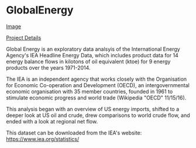# GlobalEnergy

[Image](https://cloud.githubusercontent.com/assets/19956669/23389543/7c3e3238-fd1d-11e6-91d2-2e64fca30320.jpeg)

[Project Details](https://siokcronin.github.io/GlobalEnergy/EnergyAnalysis.html)

Global Energy is an exploratory data analsyis of the International Energy Agency's IEA Headline Energy Data, which includes product data for 14 energy balance flows in kilotons of oil equivalent (ktoe) for 9 energy products over the years 1971-2014.

The IEA is an independent agency that works closely with the Organisation for Economic Co-operation and Development (OECD), an intergovernmental economic organisation with 35 member countries, founded in 1961 to stimulate economic progress and world trade (Wikipedia "OECD" 11/15/16).

This analysis began with an overview of US energy imports, shifted to a deeper look at US oil and crude, drew comparisons to world crude flow, and ended with a look at regional net flow.

This dataset can be downloaded from the IEA's website: https://www.iea.org/statistics/
